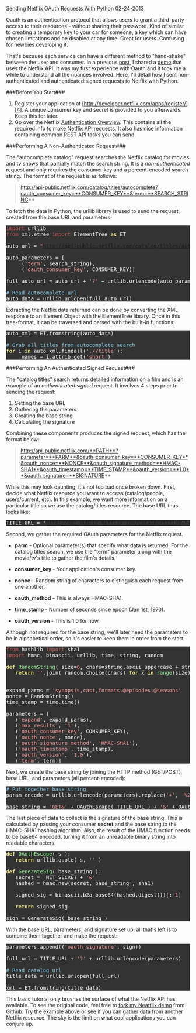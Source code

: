 Sending Netflix OAuth Requests With Python
02-24-2013

Oauth is an authentication protocol that allows users to grant a third-party access to their resources - without sharing their password. Kind of similar to creating a temporary key to your car for someone, a key which can have chosen limitations and be disabled at any time. Great for users. Confusing for newbies developing it.

That's because each service can have a different method to "hand-shake" between the user and consumer. In a previous [post][1], I shared a [demo][2] that uses the Netflix API. It was my first experience with Oauth and it took me a while to understand all the nuances involved. Here, I'll detail how I sent non-authenticated and authenticated signed requests to Netflix with Python.

<style type="text/css">
pre { font-family: monospace; color: #ffffff; background-color: #333333; }
.Special { color: #ffdead; }
.Constant { color: #ffa0a0; }
.Identifier { color: #98fb98; }
.Comment { color: #87ceeb; }
.Statement { color: #f0e68c; font-weight: bold; }
.PreProc { color: #cd5c5c; }
</style>

###Before You Start###

1. Register your application at [http://developer.netflix.com/apps/register/][4]. A unique consumer key and secret is provided to you afterwards. Keep this for later.
2. Go over the Netflix [Authentication Overview][3]. This contains all the required info to make Netflix API requests. It also has nice information containing common REST API tasks you can send.

###Performing A Non-Authenticated Request###

The "autocomplete catalog" request searches the Netflix catalog for movies and tv shows that partially match the search string. It is a *non-authenticated* request and only requires the consumer key and a percent-encoded search string. The format of the request is as follows:

> http://api-public.netflix.com/catalog/titles/autocomplete?oauth_consumer_key=**CONSUMER_KEY**&term=**SEARCH_STRING**

To fetch the data in Python, the urllib library is used to send the request, created from the base URL and parameters:

<pre>
<span class="PreProc">import</span> urllib
<span class="PreProc">from</span> xml.etree <span class="PreProc">import</span> ElementTree <span class="Statement">as</span> ET

auto_url = <span class="Constant">&quot;<a href="http://api-public.netflix.com/catalog/titles/autocomplete">http://api-public.netflix.com/catalog/titles/autocomplete</a>&quot;</span>

auto_parameters = [
     (<span class="Constant">'term'</span>, search_string),
     (<span class="Constant">'oauth_consumer_key'</span>, CONSUMER_KEY)]

full_auto_url = auto_url + <span class="Constant">'?'</span> + urllib.urlencode(auto_parameters)

<span class="Comment"># Read autocomplete url</span>
auto_data = urllib.urlopen(full_auto_url)
</pre>

Extracting the Netflix data returned can be done by converting the XML response to an Element Object with the ElementTree library. Once in this tree-format, it can be traversed and parsed with the built-in functions:

<pre>
auto_xml = ET.fromstring(auto_data)

<span class="Comment"># Grab all titles from autocomplete search</span>
<span class="Statement">for</span> i <span class="Statement">in</span> auto_xml.findall(<span class="Constant">'.//title'</span>):
     names = i.attrib.get(<span class="Constant">'short'</span>)
</pre>

###Performing An Authenticated Signed Request###

The "catalog titles" search returns detailed information on a film and is an example of an *authenticated signed* request. It involves 4 steps prior to sending the request:

1. Setting the base URL
2. Gathering the parameters
3. Creating the base string
4. Calculating the signature 

Combining these components produces the signed request, which has the format below:

> http://api-public.netflix.com/**PATH**?parameter=**PARM**&oauth_consumer_key=**CONSUMER_KEY**&oauth_nonce=**NONCE**&oauth_signature_method=**HMAC-SHA1**&oauth_timestamp=**TIME_STAMP**&oauth_version=**1.0**&oauth_signature=**SIGNATURE**

While this may look daunting, it's not too bad once broken down. First, decide what Netflix resource you want to access (catalog/people, users/current, etc). In this example, we want more information on a particular title so we use the catalog/titles resource. The base URL thus looks like:

<pre>
TITLE_URL = <span class="Constant">'<a href="http://api-public.netflix.com/catalog/titles">http://api-public.netflix.com/catalog/titles</a>'</span>
</pre>

Second, we gather the required OAuth parameters for the Netflix request. 

+ **parm** - Optional parameter(s) that specify what data is returned. For the catalog titles search, we use the "term" parameter along with the movie/tv's title to gather the film's details.

+ **consumer_key** - Your application's consumer key.

+ **nonce** - Random string of characters to distinguish each request from one another.

+ **oauth_method** - This is always HMAC-SHA1.

+ **time_stamp** - Number of seconds since epoch (Jan 1st, 1970).

+ **oauth_version** - This is 1.0 for now.

Although not required for the base string, we'll later need the parameters to be in alphabetical order, so it's easier to keep them in order from the start. 

<pre>
<span class="PreProc">from</span> hashlib <span class="PreProc">import</span> sha1
<span class="PreProc">import</span> hmac, binascii, urllib, time, string, random

<span class="Statement">def</span> <span class="Identifier">RandomString</span>( size=<span class="Constant">6</span>, chars=string.ascii_uppercase + string.digits ):
   <span class="Statement">return</span> <span class="Constant">''</span>.join( random.choice(chars) <span class="Statement">for</span> x <span class="Statement">in</span> <span class="Identifier">range</span>(size) )


expand_parms = <span class="Constant">'synopsis,cast,formats,@episodes,@seasons'</span>
nonce = RandomString()
time_stamp = time.time()

parameters = [
   (<span class="Constant">'expand'</span>, expand_parms),
   (<span class="Constant">'max_results'</span>, <span class="Constant">'1'</span>),
   (<span class="Constant">'oauth_consumer_key'</span>, CONSUMER_KEY),
   (<span class="Constant">'oauth_nonce'</span>, nonce),
   (<span class="Constant">'oauth_signature_method'</span>, <span class="Constant">'HMAC-SHA1'</span>),
   (<span class="Constant">'oauth_timestamp'</span>, time_stamp),
   (<span class="Constant">'oauth_version'</span>, <span class="Constant">'1.0'</span>),
   (<span class="Constant">'term'</span>, term)]
</pre>

Next, we create the base string by joining the HTTP method (GET/POST), base URL, and parameters (all percent-encoded):

<pre>
<span class="Comment"># Put together base string</span>
param_encode = urllib.urlencode(parameters).replace(<span class="Constant">'+'</span>, <span class="Constant">'%20'</span>)

base_string = <span class="Constant">'GET&amp;'</span> + OAuthEscape( TITLE_URL ) + <span class="Constant">'&amp;'</span> + OAuthEscape(param_encode)
</pre>

The last piece of data to collect is the signature of the base string. This is calculated by passing your consumer **secret** and the base string to the HMAC-SHA1 hashing algorithm. Also, the result of the HMAC function needs to be base64 encoded, turning it from an unreadable binary string into readable characters:

<pre>
<span class="Statement">def</span> <span class="Identifier">OAuthEscape</span>( s ):
   <span class="Statement">return</span> urllib.quote( s, <span class="Constant">''</span> )

<span class="Statement">def</span> <span class="Identifier">GenerateSig</span>( base_string ):
   secret =  NET_SECRET + <span class="Constant">'&amp;'</span>
   hashed = hmac.new(secret, base_string , sha1)

   signed_sig = binascii.b2a_base64(hashed.digest())[:-<span class="Constant">1</span>]

   <span class="Statement">return</span> signed_sig

sign = GenerateSig( base_string )
</pre>

With the base URL, parameters, and signature set up, all that's left is to combine them together and make the request: 

<pre>
parameters.append((<span class="Constant">'oauth_signature'</span>, sign))

full_url = TITLE_URL + <span class="Constant">'?'</span> + urllib.urlencode(parameters)

<span class="Comment"># Read catalog url</span>
title_data = urllib.urlopen(full_url)

xml = ET.fromstring(title_data)
</pre>

This basic tutorial only brushes the surface of what the Netflix API has available. To see the original code, feel free to [fork my Neatflix demo][5] from Github. Try the example above or see if you can gather data from another Netflix resource. The sky is the limit on what cool applications you can conjure up.

[1]: http://alexanderle.com/blog/2012/neatflix-my-netflix-api-demo.html
[2]: http://neatflix.appspot.com/
[3]: http://developer.netflix.com/docs/Security
[4]: http://developer.netflix.com/apps/register/
[5]: https://github.com/alexle/Neatflix
